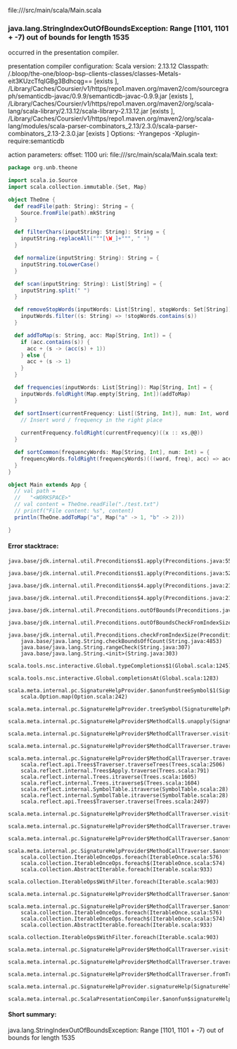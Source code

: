 file://<WORKSPACE>/src/main/scala/Main.scala
### java.lang.StringIndexOutOfBoundsException: Range [1101, 1101 + -7) out of bounds for length 1535

occurred in the presentation compiler.

presentation compiler configuration:
Scala version: 2.13.12
Classpath:
<WORKSPACE>/.bloop/the-one/bloop-bsp-clients-classes/classes-Metals-eit3KUzcTfqIGBg3Bdhcqg== [exists ], <HOME>/Library/Caches/Coursier/v1/https/repo1.maven.org/maven2/com/sourcegraph/semanticdb-javac/0.9.9/semanticdb-javac-0.9.9.jar [exists ], <HOME>/Library/Caches/Coursier/v1/https/repo1.maven.org/maven2/org/scala-lang/scala-library/2.13.12/scala-library-2.13.12.jar [exists ], <HOME>/Library/Caches/Coursier/v1/https/repo1.maven.org/maven2/org/scala-lang/modules/scala-parser-combinators_2.13/2.3.0/scala-parser-combinators_2.13-2.3.0.jar [exists ]
Options:
-Yrangepos -Xplugin-require:semanticdb


action parameters:
offset: 1100
uri: file://<WORKSPACE>/src/main/scala/Main.scala
text:
```scala
package org.unb.theone

import scala.io.Source
import scala.collection.immutable.{Set, Map}

object TheOne {
  def readFile(path: String): String = {
    Source.fromFile(path).mkString
  }

  def filterChars(inputString: String): String = {
    inputString.replaceAll("""[\W_]+""", " ")
  }

  def normalize(inputString: String): String = {
    inputString.toLowerCase()
  }

  def scan(inputString: String): List[String] = {
    inputString.split(" ")
  }

  def removeStopWords(inputWords: List[String], stopWords: Set[String]) = {
    inputWords.filter((s: String) => !stopWords.contains(s))
  }

  def addToMap(s: String, acc: Map[String, Int]) = {
    if (acc.contains(s)) {
      acc + (s -> (acc(s) + 1))
    } else {
      acc + (s -> 1)
    }
  }

  def frequencies(inputWords: List[String]): Map[String, Int] = {
    inputWords.foldRight(Map.empty[String, Int])(addToMap)
  }

  def sortInsert(currentFrequency: List[(String, Int)], num: Int, word: String, frequency: Int) = {
    // Insert word / frequency in the right place
    
    currentFrequency.foldRight(currentFrequency)((x :: xs,@@))
  }

  def sortCommon(frequencyWords: Map[String, Int], num: Int) = {
    frequencyWords.foldRight(frequencyWords)(((word, freq), acc) => acc.)
  }
}

object Main extends App {
  // val path =
  //   "<WORKSPACE>"
  // val content = TheOne.readFile("./test.txt")
  // printf("File content: %s", content)
  println(TheOne.addToMap("a", Map("a" -> 1, "b" -> 2)))

}

```



#### Error stacktrace:

```
java.base/jdk.internal.util.Preconditions$1.apply(Preconditions.java:55)
	java.base/jdk.internal.util.Preconditions$1.apply(Preconditions.java:52)
	java.base/jdk.internal.util.Preconditions$4.apply(Preconditions.java:213)
	java.base/jdk.internal.util.Preconditions$4.apply(Preconditions.java:210)
	java.base/jdk.internal.util.Preconditions.outOfBounds(Preconditions.java:98)
	java.base/jdk.internal.util.Preconditions.outOfBoundsCheckFromIndexSize(Preconditions.java:118)
	java.base/jdk.internal.util.Preconditions.checkFromIndexSize(Preconditions.java:397)
	java.base/java.lang.String.checkBoundsOffCount(String.java:4853)
	java.base/java.lang.String.rangeCheck(String.java:307)
	java.base/java.lang.String.<init>(String.java:303)
	scala.tools.nsc.interactive.Global.typeCompletions$1(Global.scala:1245)
	scala.tools.nsc.interactive.Global.completionsAt(Global.scala:1283)
	scala.meta.internal.pc.SignatureHelpProvider.$anonfun$treeSymbol$1(SignatureHelpProvider.scala:390)
	scala.Option.map(Option.scala:242)
	scala.meta.internal.pc.SignatureHelpProvider.treeSymbol(SignatureHelpProvider.scala:388)
	scala.meta.internal.pc.SignatureHelpProvider$MethodCall$.unapply(SignatureHelpProvider.scala:205)
	scala.meta.internal.pc.SignatureHelpProvider$MethodCallTraverser.visit(SignatureHelpProvider.scala:316)
	scala.meta.internal.pc.SignatureHelpProvider$MethodCallTraverser.traverse(SignatureHelpProvider.scala:310)
	scala.meta.internal.pc.SignatureHelpProvider$MethodCallTraverser.traverse(SignatureHelpProvider.scala:275)
	scala.reflect.api.Trees$Traverser.traverseTrees(Trees.scala:2506)
	scala.reflect.internal.Trees$Apply.traverse(Trees.scala:791)
	scala.reflect.internal.Trees.itraverse(Trees.scala:1605)
	scala.reflect.internal.Trees.itraverse$(Trees.scala:1604)
	scala.reflect.internal.SymbolTable.itraverse(SymbolTable.scala:28)
	scala.reflect.internal.SymbolTable.itraverse(SymbolTable.scala:28)
	scala.reflect.api.Trees$Traverser.traverse(Trees.scala:2497)
	scala.meta.internal.pc.SignatureHelpProvider$MethodCallTraverser.visit(SignatureHelpProvider.scala:350)
	scala.meta.internal.pc.SignatureHelpProvider$MethodCallTraverser.traverse(SignatureHelpProvider.scala:310)
	scala.meta.internal.pc.SignatureHelpProvider$MethodCallTraverser.$anonfun$visit$5(SignatureHelpProvider.scala:346)
	scala.meta.internal.pc.SignatureHelpProvider$MethodCallTraverser.$anonfun$visit$5$adapted(SignatureHelpProvider.scala:323)
	scala.collection.IterableOnceOps.foreach(IterableOnce.scala:576)
	scala.collection.IterableOnceOps.foreach$(IterableOnce.scala:574)
	scala.collection.AbstractIterable.foreach(Iterable.scala:933)
	scala.collection.IterableOps$WithFilter.foreach(Iterable.scala:903)
	scala.meta.internal.pc.SignatureHelpProvider$MethodCallTraverser.$anonfun$visit$3(SignatureHelpProvider.scala:323)
	scala.meta.internal.pc.SignatureHelpProvider$MethodCallTraverser.$anonfun$visit$3$adapted(SignatureHelpProvider.scala:322)
	scala.collection.IterableOnceOps.foreach(IterableOnce.scala:576)
	scala.collection.IterableOnceOps.foreach$(IterableOnce.scala:574)
	scala.collection.AbstractIterable.foreach(Iterable.scala:933)
	scala.collection.IterableOps$WithFilter.foreach(Iterable.scala:903)
	scala.meta.internal.pc.SignatureHelpProvider$MethodCallTraverser.visit(SignatureHelpProvider.scala:322)
	scala.meta.internal.pc.SignatureHelpProvider$MethodCallTraverser.traverse(SignatureHelpProvider.scala:310)
	scala.meta.internal.pc.SignatureHelpProvider$MethodCallTraverser.fromTree(SignatureHelpProvider.scala:279)
	scala.meta.internal.pc.SignatureHelpProvider.signatureHelp(SignatureHelpProvider.scala:27)
	scala.meta.internal.pc.ScalaPresentationCompiler.$anonfun$signatureHelp$1(ScalaPresentationCompiler.scala:311)
```
#### Short summary: 

java.lang.StringIndexOutOfBoundsException: Range [1101, 1101 + -7) out of bounds for length 1535